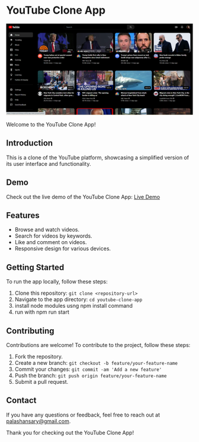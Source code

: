 # YouTube Clone App

![YouTube Clone Demo](youtube.png)

Welcome to the YouTube Clone App!

## Introduction

This is a clone of the YouTube platform, showcasing a simplified version of its user interface and functionality.

## Demo



Check out the live demo of the YouTube Clone App: [Live Demo](https://nxtgenyoutubeapp.netlify.app/)

## Features

- Browse and watch videos.
- Search for videos by keywords.
- Like and comment on videos.
- Responsive design for various devices.

## Getting Started

To run the app locally, follow these steps:

1. Clone this repository: `git clone <repository-url>`
2. Navigate to the app directory: `cd youtube-clone-app`
3. install node modules usng npm install command
4. run with npm run start


## Contributing

Contributions are welcome! To contribute to the project, follow these steps:

1. Fork the repository.
2. Create a new branch: `git checkout -b feature/your-feature-name`
3. Commit your changes: `git commit -am 'Add a new feature'`
4. Push the branch: `git push origin feature/your-feature-name`
5. Submit a pull request.



## Contact

If you have any questions or feedback, feel free to reach out at palashansary@gmail.com.

Thank you for checking out the YouTube Clone App!
